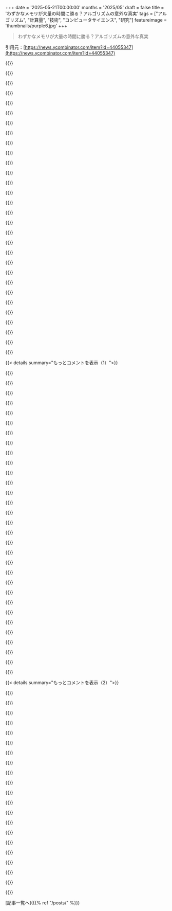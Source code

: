 +++
date = '2025-05-21T00:00:00'
months = '2025/05'
draft = false
title = 'わずかなメモリが大量の時間に勝る？アルゴリズムの意外な真実'
tags = ["アルゴリズム", "計算量", "技術", "コンピュータサイエンス", "研究"]
featureimage = 'thumbnails/purple6.jpg'
+++

> わずかなメモリが大量の時間に勝る？アルゴリズムの意外な真実

引用元：[https://news.ycombinator.com/item?id=44055347](https://news.ycombinator.com/item?id=44055347)




{{<matomeQuote body="ざっくり言うと、時間tで動くMultitape Turing machineは、O(sqrt(t log t))のスペース（メモリね）でシミュレートできるんだって。普通は時間tよりはかかるらしいけど。詳細はここ見てね。<br>https://arxiv.org/abs/2502.17779" userName="cperciva" createdAt="2025/05/21 20:24:10" color="#785bff">}}




{{<matomeQuote body="Quantaの記事は詩的すぎるフワフワした表現が多いのが残念だね。数学の周りにね。この記事が招いた誤解を否定するスレッドが下にあるぐらいだよ。<br>記事の”あるタスクに対する既知のアルゴリズムは時間と空間が比例すると思われてた”って部分、よく読まないと誤解しそう。でも、”既知のアルゴリズム”で”特定のタスク”って話から、どうやって一般的な直感を得るの？って感じ。" userName="woolion" createdAt="2025/05/22 09:01:33" color="#45d325">}}




{{<matomeQuote body="Quanta、前はマシだったのに今はひどくなったね。『wormhole fiasco』の一件とかさ。間違いのエディターズノート出すのに4ヶ月もかかったのはありえないよ。すぐ対応しないと信用なくすってば。こういうのが科学への不信感を招くんだよ。専門家ばっかのメディアなのに、一般の人が何を信じればいいか分からなくなるじゃんか。<br>一番古いアーカイブはここだよ。<br>https://web.archive.org/web/20230329191417/https://www.quant..." userName="godelski" createdAt="2025/05/22 21:08:50" color="">}}




{{<matomeQuote body="この記事の著者です。<br>複雑性理論家は特定のタスクに時間とほぼ比例する空間が必要って直感はあったんだよ。Ryan、Scott Aaronsonのブログ見て。<br>私の記事は、この結果の『普遍性』が驚きだって何度も明確に書いてる。引用部分も含めてね。<br>誤解広めてるって批判は反論させて。注意深く読んでないのでは？スタイル批判はいいけどね。<br>Lance Fortnowも似たこと言ってる。<br>URLたち：<br>https://scottaaronson.blog/?p=8680<br>https://blog.computationalcomplexity.org/2025/02/you-need-mu...." userName="bbrubaker" createdAt="2025/05/23 18:25:08" color="#ff33a1">}}




{{<matomeQuote body="Pっていう複雑性クラスを『reasonable amount of time（妥当な時間）』で解ける問題全部、って説明するのに、『polynomial（多項式）』って言葉を使わないのは、読者をちょっと馬鹿にしてるみたいで嫌だな。" userName="alkyon" createdAt="2025/05/22 10:11:57" color="">}}




{{<matomeQuote body="大目に見てあげなよ、説明が楽になるんだって。もし”polynomial”って言っちゃったら、読者は”え、n^100みたいな多項式でもいいの？！”って思って、”そうだよ、でも指数関数よりはマシなんだ”って説明しなきゃいけなくなるじゃんか。そういう面倒を避けたんだと思うな。" userName="simpaticoder" createdAt="2025/05/22 16:11:03" color="">}}




{{<matomeQuote body="Quantaは平均より上の読者向けなんだから、polynomialについて説明したり簡単な図（Wikipedia[0]みたいの）を入れるくらい普通にできるはずだよ。<br>数学を見せるのを恐れるべきじゃない。それこそQuantaの存在意義でしょ。まあ信用できない間違いも多いけどね[2]。他の記事の図[1]はもっと複雑なのにさ。<br>リンクたち：<br>[0] https://en.wikipedia.org/wiki/PSPACE#/media/File:Complexity_...<br>[1] https://www.quantamagazine.org/june-huh-high-school-dropout-...<br>[2] https://news.ycombinator.com/item?id=44067043" userName="godelski" createdAt="2025/05/22 21:17:06" color="#785bff">}}




{{<matomeQuote body="僕が言いたいのは、この辺りで疑問に思うような読者は、a)複雑性クラスをもう知ってるか、b)自分で調べられる人だろうってこと。だから、complexityzoo.netみたいなとこにリンクを張るのが良い妥協点だったんじゃないかな。<br>追記：Scott Aaronsonでさえ、Pに関するセクションでn^100問題に言及してるよ。" userName="simpaticoder" createdAt="2025/05/22 21:51:56" color="">}}




{{<matomeQuote body="いや、違うと思うし、そもそも論点がずれてるね。知らないことについては疑問に思うことすら難しいよ。伝える側の仕事は、読者が知らないだろう重要な情報を先回りして提供することだろ。<br>記事のPとかPSPACEの説明が不十分だって話だよ。『妥当な時間で解ける問題全部』って言われても何も分からん。なんでPTIMEじゃないの？ってなるし。<br>この記事は時間と空間の概念をつなぐ話なのに、何をつなぐのか分からなきゃ理解できないじゃんか。少し言葉を加えるだけで、全然違うのにね。" userName="godelski" createdAt="2025/05/23 02:03:31" color="#ff33a1">}}




{{<matomeQuote body="Pの説明、結構分かりやすいと思うけどな。まあ、僕は『Quantum Computing Since Democritus』を読んだことがあるから、そう思うのかもしれないけどね。" userName="nathan_compton" createdAt="2025/05/23 14:19:57" color="">}}




{{<matomeQuote body="Perlの”Camel Book”からだよ、俺のお気に入りのプログラミング本の1冊（啓発されたからじゃなくて、面白かったからなんだけど）。Perlの哲学について書いてあるんだ。「メモリが足りなくなったら買えばいい。でも時間が足りなくなったら、もうどうしようもない」ってね。" userName="xlii" createdAt="2025/05/22 06:32:46" color="">}}




{{<matomeQuote body="これって両方の側面があるよね。プログラムが必要なメモリよりコンピュータのメモリが少なかったら、メモリ買うまで動かないもん。でも実行に倍の時間かかるだけなら、少なくとも動くは動くし。" userName="immibis" createdAt="2025/05/22 09:15:33" color="">}}




{{<matomeQuote body="最近のPCはメモリがいっぱいあるから、もうそんなの関係ない気がするよね。アルゴリズム用の配列とかGarbage Collectorとかにメモリを使うのって理にかなってるんだよ。余ってるメモリなんて無駄なんだから。全てのプログラムでメモリ使い切るくらいがちょうどいい。一方でCPUは、コンテキストスイッチとか駆使して常に忙しく動くようにできるんだ。CPUはエンジンで、メモリはガソリンタンクみたいなもん。エンジンをアイドリングさせるのは良くないけど、ガソリンタンクにガソリン入れたままでも損はしないし、助けにもならない。満タンだからって目的地に早く着くわけじゃないでしょ。" userName="const_cast" createdAt="2025/05/22 15:07:46" color="#45d325">}}




{{<matomeQuote body="それはそういうメモリ大食いなプログラムを1つだけ動かす場合の話だよね。普通そんなことできないし。複数のプログラムを同時に動かすワークロードの方が一般的だし、最大限メモリを使うって戦略はそういう環境じゃ通用しないんだよ。" userName="Mawr" createdAt="2025/05/23 22:02:40" color="#ff5c5c">}}




{{<matomeQuote body="Camel bookはMoore’s Lawがガンガン進んでた頃に書かれたんだ。あの頃は時間も結構買えたけど、今はもう大して買えない。今は水平スケールだね。まあ、結局は時間稼ぎなんだけどさ。" userName="hinkley" createdAt="2025/05/22 14:16:34" color="">}}




{{<matomeQuote body="事前計算したものを保存しておくルックアップテーブルが最強！ 実は、もしプロセッサが今までやった全ての計算を中央で保存できたら、もうプロセッサっていらなくなるんじゃないかな。高速な検索はまた別の問題だけどね。" userName="whatever1" createdAt="2025/05/21 21:31:16" color="">}}




{{<matomeQuote body="若い頃ストレージシステムで働き始めた時のことを思い出すな。一度、全ての4KBブロックを事前に計算して、データ書き込み時は正しいブロックへのポインタを使うって提案したんだ。そしたら誰かが、ユニークな4KBブロックの数（2^32768）は宇宙の原子の数よりはるかに多いって指摘してきたんだよ。" userName="crmd" createdAt="2025/05/22 00:23:09" color="#ff33a1">}}




{{<matomeQuote body="そのアイデア、そんなにかけ離れてないよ。既存のデータブロックでハッシュを計算して、そのハッシュとデータブロックのマッピングを保存するんだ。そうすれば、そのデータブロックがある場所ならどこでもそのハッシュを使える。つまり、重複するデータブロックは同じハッシュを使えるってこと。それがストレージのデデュープリケーションの仕組みだよ。" userName="ww520" createdAt="2025/05/22 01:13:20" color="#ff5c5c">}}




{{<matomeQuote body="ただし、衝突があるんだよな…" userName="valenterry" createdAt="2025/05/22 01:18:45" color="#ff5c5c">}}




{{<matomeQuote body="昔、小さい画像をブルートフォースで全部試そうとしたときを思い出した。各ピクセルを256段階グレーにすると7800万枚って考えたんだ。なんで違うか直感ないけど、全部繋げると256^307200通りって気づいた。めっちゃ多いね。" userName="jodrellblank" createdAt="2025/05/22 02:22:43" color="#785bff">}}




{{<matomeQuote body="完全に素人考えだけど、ハッシュ計算を区別するのに可逆な時間要素を組み込める？ 展開するとユニークで、分解すると標準に戻るみたいな。これ可能かな？" userName="datameta" createdAt="2025/05/22 01:32:20" color="#ff5733">}}




{{<matomeQuote body="暗号化ハッシュを使えるよ。" userName="ww520" createdAt="2025/05/22 16:16:24" color="">}}




{{<matomeQuote body="それって鳩ノ巣原理をどう回避するの？<br>データを消す前に値自体を比較する必要があると思う。重複排除はブロックが本当に同じ場合だけ。違うなら残さないとダメ（ハッシュリンクが違うデータを指してるから置き換えられない）" userName="anonymars" createdAt="2025/05/22 17:02:11" color="#785bff">}}




{{<matomeQuote body="640x480のグレースケール画像が7800万枚よりはるかに多いって気づくべきだったと思うよ。例えばこれ考えてみて：（URL省略）<br>もし7800万枚しか画像がないとしたら、なんでその肖像画が特定の人物ってわかる？ ドイツの全人口一人ずつの肖像画すら収まらないじゃん？" userName="deadfoxygrandpa" createdAt="2025/05/22 06:20:29" color="#38d3d3">}}




{{<matomeQuote body="あー、それ問題ないよ。検索の参照もキャッシュすればいいんだよ。" userName="chowells" createdAt="2025/05/21 22:12:51" color="">}}




{{<matomeQuote body="ハッシュ衝突の可能性はめちゃくちゃ低いよ。" userName="ww520" createdAt="2025/05/23 01:00:15" color="">}}




{{<matomeQuote body="「いつか」気づいてるってば！ なんで3桁の数字が000から999まであって各桁10通りなのに10x3じゃないかの直感がないんだよ。ChatGPTも組み合わせの説明ばっかりで。<br>＞「ドイツの全人口の肖像画も収まらないじゃん？」<br>「640x480画像がドイツ全人口の肖像画を収められるはずだ」っていうのが直感的じゃないってことだよ。人間は7800万枚なんてチェックできないし、覚えることも無理。人間の能力じゃ足りない。" userName="jodrellblank" createdAt="2025/05/22 12:57:58" color="#785bff">}}




{{<matomeQuote body="ハッシュは定義上、可逆じゃないんだ。<br>タイムスタンプをハッシュと一緒に保存したり、元データに含めたりはできるけど、タイムスタンプはハッシュの一部にはなれないんだよ。" userName="ruined" createdAt="2025/05/22 05:47:36" color="#38d3d3">}}




{{<matomeQuote body="少ないデータならそうかもね。でもデータが増えると、ぶつかる可能性ってめっちゃ高くなるんだよ。だからさ、ストレージシステム（s3とか）みたいなので使うには、お客さんがぶつかるリスクOKって言ってくれないと無理だね。例えば、動画とか写真みたいなメディアデータとかならいいかもだけど、普通のデータじゃ無理だと思う。" userName="valenterry" createdAt="2025/05/23 01:21:47" color="#38d3d3">}}




{{<matomeQuote body="2x2とか、次に3x3とかのイメージで始めて、全部の可能性を手作業でリストアップしてみるといいよ。" userName="ThomasBHickey" createdAt="2025/05/22 14:39:42" color="">}}




{{< details summary="もっとコメントを表示（1）">}}

{{<matomeQuote body="君が言ってることは間違ってないよ。LLMとかFAQのキャッシュとか使うと、トークン代がめっちゃ節約できるんだよね。AIってさ、基本的には探索問題を解いてて、モデルはデータの近似にすぎないんだよ - 線形回帰とかフーリエ変換みたいな感じ。学習ってのは、要は事前計算のことなんだ。大事なのは、何十億ってパラメータがあるモデルを事前に計算してることで、めちゃくちゃ正確なランダムな答えのセットで過学習してるわけじゃないってことなんだよね、へへ。" userName="EGreg" createdAt="2025/05/22 01:27:03" color="">}}




{{<matomeQuote body="ハッシュによっては検証用のビットがあって、ハッシュ自体が壊れてないか見るだけじゃなくて、別の「同じ」ハッシュを見分けるのに使うものもあるんだ。ただ、そういうハッシュは遅くなる傾向があるけどね。" userName="shakna" createdAt="2025/05/22 05:54:16" color="">}}




{{<matomeQuote body="https://conwaylife.com/wiki/HashLife っていうのはさ、まさにこの記事みたいなことをライフゲームでやるアルゴリズムなんだよ。ライフゲームってTuring completeなんだぜ。初めてこれを見たとき、もうわけわかんなかったのを覚えてる。ティックごとにシミュレーションしないといけないくらい、複雑で変化しまくるのに、いきなり未来に飛べるっていうんだから、えーって感じじゃん？" userName="handsclean" createdAt="2025/05/22 08:14:34" color="#45d325">}}




{{<matomeQuote body="もう一つの問題は、もし（可能なブロック全部を前もって計算するっていう、あの突拍子もない提案を文字通り受け止めるなら）これで全然スペースを節約できないってことだね。だって、「ポインタ」が指すブロックと同じ大きさになっちゃうんだから。" userName="benchloftbrunch" createdAt="2025/05/22 13:46:27" color="#38d3d3">}}




{{<matomeQuote body="それは論点がずれてるよ。前に言ったじゃん、「10 x 10 x 10、つまり10^3になるのは分かってるから、その説明はいらない（正しい組み合わせについてね）、僕が知りたいのは、なんでそれが10x3にならないのかっていう直感なんだ」って。" userName="jodrellblank" createdAt="2025/05/23 00:51:32" color="">}}




{{<matomeQuote body="例があるの？それ、ただ数ビット長いハッシュみたいに聞こえるだけなんだけど。" userName="grumbelbart2" createdAt="2025/05/22 06:15:24" color="">}}




{{<matomeQuote body="もしあのページをちゃんと読んでるなら、これって空白スペースで区切られてる部分に対してやるんだよね？<br>なるほど。<br>何も邪魔が入らなければ、点滅したり繰り返したりするパターンは将来も同じ形になるんだ。HashLifeが使う技術は、繰り返すパターンを見つける方法と、場所やパターンの衝突を見つけることだよ（Lifeの’lightspeed’がこれに役立つ）。" userName="RetroTechie" createdAt="2025/05/22 14:17:42" color="#38d3d3">}}




{{<matomeQuote body="「もし全ての操作を中央で保存するなら」って話、コミュニティ規模のキャッシュってプリコンパイル済みの配布物そのものだよね。あと、プログラミング言語設計で「良い機能だけどコンパイル効率が悪くてダメ」って壁をどうにかするアイデアもあるよ。超並列cloud compilationと、みんなで使うコミュニティ規模のcompiler cacheの組み合わせ。リリース毎に1回なら、たとえ1日かかっても別にいいわけだし。" userName="mncharity" createdAt="2025/05/22 00:39:36" color="">}}




{{<matomeQuote body="「ハッシュは定義上、不可逆」って言うけどさ、できるよ。全ての入力を生成してハッシュ計算して比較すればいい。まあ無限の計算（時間＆エネルギー）がかかるかもしれないけど、それは技術的な問題ってだけだよね？" userName="RetroTechie" createdAt="2025/05/22 13:44:16" color="">}}




{{<matomeQuote body="90年代に似たこと考えたな。低解像度で全画像を作ってみるプログラム作ったんだ。学校行ってる間に動かしたら、何時間も経っても最初のピクセル行すらほとんど終わってなくて、デジタル画像の可能性空間のデカさにマジで驚いたよ！" userName="danwills" createdAt="2025/05/22 09:40:29" color="#38d3d3">}}




{{<matomeQuote body="LLMとcacheeg FAQでtoken creditsを節約できるって話だけど、LLMのプロバイダーは顧客に請求するトークン数を変えずにcache使ってるの？" userName="walterbell" createdAt="2025/05/22 09:30:58" color="">}}




{{<matomeQuote body="プロセッサのcacheをオフにすると性能がガタ落ちするのは事実だよね。どれくらいの計算が、これまで全く見たことのない新しい計算なんだろう？" userName="whatever1" createdAt="2025/05/22 04:36:21" color="#ff5733">}}




{{<matomeQuote body="cryptographic hashing collisionの確率は、マジで宇宙終焉よりも小さいくらい超低いんだ。AWSが全backupを失ってdata lossするよりも低い確率だよ。" userName="ww520" createdAt="2025/05/23 02:07:27" color="">}}




{{<matomeQuote body="全blockやらないなら、Huffman Codingがあるじゃん。データの予測がつくなら、7bitで約512bitのblobを指して、8bit目が圧縮できなかった印、みたいなencoding schemeもできそうじゃない？" userName="lesuorac" createdAt="2025/05/22 16:48:19" color="">}}




{{<matomeQuote body="より多くの空間がより多くの時間を圧倒するのは直感的だよね。時間O(n)だと使えるcellはn個だけど、空間O(n)だとO(2^n)通りのsymbol配置ができるから、時間より空間の方ができることが全然多いんだ。" userName="LPisGood" createdAt="2025/05/21 20:27:55" color="#785bff">}}




{{<matomeQuote body="memory accessがO(1)ってassumptionがあるからmemoryを軽視しがちだけど、実際は問題に合わせてscalingするとO(n^(1／3))くらいになる。datacentersで見られる現象だよ。O(1) accessのmodel名、何だっけな。UMAじゃないやつ。" userName="frollogaston" createdAt="2025/05/21 22:35:11" color="#ff5c5c">}}




{{<matomeQuote body="セルを更新する時間もかかるから、そんなに直感的じゃないと思うけどな。" userName="qbane" createdAt="2025/05/21 20:39:18" color="">}}




{{<matomeQuote body="ここで何言ってるのかよくわかんないな。「より多くの領域」って話なら、かかる時間を考えてないんじゃないの？<br>もっと正確に言うと、O(n)の領域でどんな時間でも解ける問題のクラスは、O(n)の時間でどんな領域でも解ける問題のクラスよりずっと大きいってのは直感的だと思うよ。" userName="LPisGood" createdAt="2025/05/21 20:43:00" color="#ff5c5c">}}




{{<matomeQuote body="いや、実際はO(n^(1/2))でしょ。だってデータセンターって2次元であって3次元じゃないじゃん。（「地球の表面に建てる」っていう実用的な考慮はさておき、熱放散の制約で3次元空間の2次元回路に制限されるんだよ。）" userName="cperciva" createdAt="2025/05/21 23:05:55" color="">}}




{{<matomeQuote body="もしプログラムがO(n)時間で動くなら、O(n)より多くのメモリは使えない（メモリ使用量の上限）。もしプログラムがO(n)メモリを使うなら、少なくともO(n)時間で動くはずだ（時間の下限）。" userName="Almondsetat" createdAt="2025/05/21 21:05:39" color="">}}




{{<matomeQuote body="マシンがラックの列になってるなら、それって3次元じゃないの？<br>マシンは直接接続されてる別のマシンの上に置いたり、後ろに置いたり、横に置いたりできるじゃん。<br>内部のコンポーネントだって不均一なメモリアクセスを持ってるし。<br>もし熱放散が表面積に比例して2Dって言ってるなら、よくわかんないな。<br>水冷だと容量の方が重要になると思うけど、その辺の専門家じゃないし。" userName="frollogaston" createdAt="2025/05/21 23:38:52" color="">}}




{{<matomeQuote body="これ、反論するの超簡単だよ：<br>＞もしプログラムがO(n)時間で動くなら、O(n)より多くのメモリは使えない（メモリ使用量の上限）。<br>今日のあらゆるソフトウェアで明確に反論されてるじゃん。プログラム（特にゲーム）はプログラム内の命令数より明らかに多くのメモリを使うし。<br>＞もしプログラムがO(n)メモリを使うなら、少なくともO(n)時間で動くはずだ（時間の下限）。<br>メモリボムは信じられないほど大量のメモリをめちゃくちゃ早く使うぞ。" userName="withinboredom" createdAt="2025/05/22 14:12:46" color="#ff5733">}}




{{<matomeQuote body="直感的にはそうなんだけど、P != PSPACE がまだ証明されてないから、明確に示すのは難しいよね。" userName="thatguysaguy" createdAt="2025/05/21 20:35:17" color="#ff5733">}}




{{<matomeQuote body="その例でも限界計算だとやっぱり2次元だろ。<br>だって外側（建物追加）には増やせるけど、上（階追加）にはスケールできないじゃん。" userName="manwe150" createdAt="2025/05/22 02:26:55" color="">}}




{{<matomeQuote body="＞プログラム（特にゲーム）はプログラム内の命令数より明らかに多くのメモリを使う。<br>CPUに命令出さずにどうやってメモリの一部にアクセスするの？ あと「明らかに」は議論にならないよ。<br>＞メモリボムは信じられないほど大量のメモリをめちゃくちゃ早く使う。<br>CPUに命令出さずにどうやってメモリの一部にアクセスするの？ あと「信じられないほど早く」も議論にならないよ。<br>さらに言えば、O(n)は信じられないほど早いんだぞ。" userName="Almondsetat" createdAt="2025/05/23 06:13:23" color="#ff33a1">}}




{{<matomeQuote body="でもフロアは追加できるでしょ。<br>階をまたぐネットワークがある8階建てのデータセンターだってあるんだから。" userName="frollogaston" createdAt="2025/05/22 04:03:16" color="">}}




{{<matomeQuote body="“明らかに”は議論にならないって。君の主張は文字通り自己矛盾してるし、証明すべきは君だよ。だって1ビットより多く読み込める命令もあるんだから。命令なくどうやってメモリにアクセス？てか、命令はメモリにあるけど、それはアクセスされるって意味じゃない。命令数とメモリ使用量に関係はないよ。" userName="withinboredom" createdAt="2025/05/23 17:26:33" color="">}}




{{<matomeQuote body="俺の直感だけど、セルの値って何回も計算に使われた時間の結果を表せるんだ。中間結果が足りないと、同じ計算を何度もやり直す羽目に。だから1セルが何百時間分の結果を表せて、それを保存/再利用できれば時間を節約できる。スペースを“時間圧縮”に使えるってこと。中間結果が無関係ならダメだけど、それは超レア。キャッシュヒット率0%みたいに。逆は無理。時間単位を大量のセルの代わりにはできないよ、無限SIMDはないし。" userName="hn_acc1" createdAt="2025/05/21 21:24:05" color="#45d325">}}




{{<matomeQuote body="これは計算時間とメモリの複雑さの話で、計算機科学の形式的な分野だよ。君の返信は自分の曖昧な計算の理解についてで、ここでの話題じゃないんだ。" userName="Almondsetat" createdAt="2025/05/23 19:43:38" color="">}}




{{<matomeQuote body="P != EXPTIMEの証明すらまだないんだぜ、ハハ。<br>追記：俺アホだった、勘違いしてた。" userName="porphyra" createdAt="2025/05/21 21:48:43" color="">}}

{{</details>}}




{{< details summary="もっとコメントを表示（2）">}}

{{<matomeQuote body="ああそうだ、じゃあ高さは実際には定数なんだな。それなら確かに平方根だ。" userName="frollogaston" createdAt="2025/05/22 15:40:53" color="">}}




{{<matomeQuote body="うん、でも君はその関係が直接つながってるって主張してるんでしょ？ それ明らかに間違いだよ。O(n)メモリでO(n)時間、どっちもnを使ってるって言ったけど、それはつまりxバイトのプログラムはx秒しか動けないってことになっちゃう。これは明らかに真実じゃないよね。" userName="withinboredom" createdAt="2025/05/25 08:39:25" color="">}}




{{<matomeQuote body="もっと根本的にはO(n^(1/2))だよ。ホログラフィック原理ってのがあって、ある空間領域に符号化できる最大の情報量は、体積じゃなくて表面積に比例するんだ。（さらに実用的な放熱の制約とは別の話だけどね）" userName="mpoteat" createdAt="2025/05/22 00:23:01" color="#ff33a1">}}




{{<matomeQuote body="一方で、実際のコンピュータってハードウェアをスケールさせると並列で動けるんだ。それはTMの定式化には含まれてないことだよね。データ局所性を考慮した、大量の計算能力でうまく動くアルゴリズムはどれかってのは面白いかも。（脳がその典型的な例だね。）" userName="LegionMammal978" createdAt="2025/05/21 23:10:58" color="#45d325">}}




{{<matomeQuote body="この記事はP == PSPACEっていう新しい証明の話だよ。みんな直感ではそうと思ってたけど、誰かが分かりにくい方法で証明したんだね。――<br>これ、計算複雑性理論の衝撃的な結果なのに、そこにたどり着くまでがすごい回りくどい記事だわ。ネタバレごめん。<br>でも、P == PSPACEの記事ならもっと早く本題に入れよ…って感じ。" userName="dragontamer" createdAt="2025/05/21 20:39:32" color="#ff5c5c">}}




{{<matomeQuote body="これは明らかに正しいね。O(n)時間のチューリングマシンは停止必須だけど、O(n)空間のは停止しなくてもいい自由があるんだ。" userName="delusional" createdAt="2025/05/21 21:11:37" color="">}}




{{<matomeQuote body="＞xバイトのプログラムはx秒しか実行できないって意味じゃない。それは違うんだよ。記法に詳しくないなら、コンピューティングに関する個人的な考えを記号に当てはめてるだけだ。" userName="Almondsetat" createdAt="2025/05/25 19:10:31" color="">}}




{{<matomeQuote body="この記事はP = PSPACEの証明じゃないよ。もしそうならP = NPも含まれるから、もっとすごいニュースになってるはずだね。" userName="LPisGood" createdAt="2025/05/21 20:45:28" color="#ff5c5c">}}




{{<matomeQuote body="それは本当にタスクによると思うし、そんなに直感的じゃないかな。メモリにアクセスするのが計算を繰り返すより遅くなる時もあるんだ、特にストレージが遅い時はね。" userName="undefuser" createdAt="2025/05/22 03:04:58" color="">}}




{{<matomeQuote body="一方ではそうだけど、もう一方では本質的に並列化が難しい問題もあるんだ（交代チューリングマシンのPTIMEは決定性チューリングマシンのPSPACEと同じだよ）。そういう場合、空間があっても大したメリットにならない。論文のt/log tからsqrt(t log t)への飛躍は大きいけど、それでも無限の並列性があってもそれほど得られないかもしれない。" userName="IsTom" createdAt="2025/05/22 08:27:18" color="#ff33a1">}}




{{<matomeQuote body="この定理は現代のLLMsによく当てはまると思うな。事前に計算された重みを持つlarge language modelは、human knowledgeを近似するすごく複雑なアルゴリズムを計算できるんだ。そうじゃなければ不可能だったか、計算に何桁も多くのcomputeが必要だっただろうね。" userName="slt2021" createdAt="2025/05/21 21:30:50" color="#ff5c5c">}}




{{<matomeQuote body="興味深いね。いつも当然だと思ってたことだよ。graphics programmingで、事前に計算してmemoryに置くlookup tablesとかをよく使ってた。昨日投稿したserverツール[0]も、databaseに事前loadしてmemoryで使うやり方。いつも「ただそういう風にやってた」だけで、専門的な裏付けがあるって知って嬉しいな。毎日無意識にやってることの中には、賢い人や経験則から生まれた効率的なやり方があるんだね。[0] https://news.ycombinator.com/item?id=44046227[1] https://github.com/LittleGreenViper/LGV_TZ_Lookup/blob/e247f..." userName="ChrisMarshallNY" createdAt="2025/05/22 09:55:54" color="#785bff">}}




{{<matomeQuote body="今ゲームの最適化やってて、lookup table と適材適所が鍵って痛感してるんだ。lookup table って静的なイメージだけど、時間でちょっと変わるだけでも少ないメモリで効果絶大なんだよ。特に GPU にテクスチャとして送って使う方法が目からウロコ。メモリ操作全般を lookup table って呼んでる気もするけど、境界線って曖昧だよね。" userName="auto" createdAt="2025/05/22 13:36:55" color="#ff5733">}}




{{<matomeQuote body="コンピュータの重要な処理って、ある程度 lookup table で解決できる繰り返し作業じゃん。ゲームのスプライト描画とか考えると分かりやすいよ。一つ一つのスプライト描画は軽いから、遅いフレームは数が多いってこと。でも、本当に全然違うスプライトを大量に用意するのは大変で、現実的じゃない。レベルには限られた tile palette やキャラクターがいるだけだし。結局、スプライト描画が遅くなるのは、同じスプライトを何度も描いてる時なんだよね。 projectile を連射したり、dust particles 出したりとか、これはマジでよくあるパターン。" userName="recursivecaveat" createdAt="2025/05/22 22:18:28" color="#ff33a1">}}




{{<matomeQuote body="あんまり詳しく言えないんだけど（前の職場が超神経質で、心配させたくなくって）、lookup table を「オンザフライ」で作ってたことあったんだ。特にイテレーターの奥深くでね。例えば、ピクセルの各ブロックにごとに計算した特性があって、それを hash 経由で LUT から引っ張るんだけど、画像を進むにつれて特性も変わるの。まず LUT を作る「トリアージ」実行して、それからピクセルに LUT を適用する「詳細」実行、って流れだった。結構ややこしかったな。" userName="ChrisMarshallNY" createdAt="2025/05/22 14:53:02" color="#785bff">}}




{{<matomeQuote body="Ryan Williams の講義（どうやって始めたか）はこれ→ https://www.youtube.com/live/0DrFB2Cp7tg<br>あと論文も→ https://people.csail.mit.edu/rrw/time-vs-space.pdf" userName="felineflock" createdAt="2025/05/22 00:19:19" color="#45d325">}}




{{<matomeQuote body="ちょっと混乱。single-tape turing machine が N を受け取って N 個の 1 を書く処理は、N ステップじゃなくて O(N^2) かかるんじゃない？テープの端まで N 回往復するから。出力に N 個の 1 が必要なら、どうやって N より小さい空間でシミュレートできるの？ turing machine はジャンプできないから、現実のコンピュータに影響ある？" userName="IvanK_net" createdAt="2025/05/21 23:05:09" color="">}}




{{<matomeQuote body="multitape turing machine は single-tape machine より断然パワフルだよ（計算可能性じゃなくて実行速度の点でね）。君の疑問に答えるなら、ここで言う「space」は作業空間のことで、入力と出力は含まないんだ。" userName="cperciva" createdAt="2025/05/21 23:08:35" color="">}}




{{<matomeQuote body="この記事の元になった論文は、決定問題、つまり出力が1ビットの問題だけを見てるね。追記：これは理にかなってるよ。N個の出力がある問題を考えるなら、それは単にN個の決定問題を「貼り合わせた」ものとほぼ同じだからね（+ちょっぴりオーバーヘッドがあるけど）。" userName="iNic" createdAt="2025/05/22 09:06:44" color="#ff5733">}}




{{<matomeQuote body="時間と空間のトレードオフって、どっちかに制約かけたらもう片方は最適じゃなくなるって話だと思うんだ。速いからメモリが少ないとか、逆も然りって意味じゃない。これって他のパラメータでも同じで、例えばソートで安定性って制約加えると、速くてメモリも少ないってのは難しい。既知の安定ソートは遅いかメモリ食うかのどっちか。非安定ソートに匹敵する安定ソートはまだ無いんだよね。そういうこと。" userName="senfiaj" createdAt="2025/05/22 14:05:29" color="#ff5733">}}

{{</details>}}



[記事一覧へ]({{% ref "/posts/" %}})
